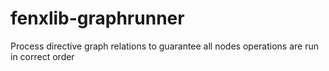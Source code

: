 # fenxlib-graphrunner
Process directive graph relations to guarantee all nodes operations are run in correct order
